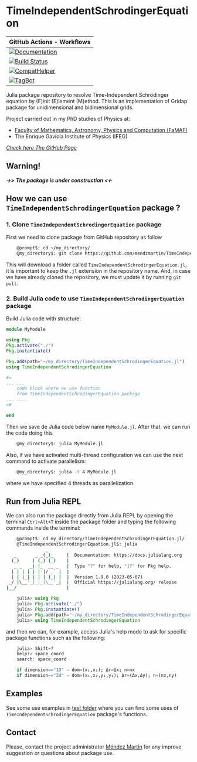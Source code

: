 # **TimeIndependentSchrodingerEquation**

| **GitHub Actions - Workflows** |
|:------------ |
| [![Documentation](https://github.com/mendzmartin/TimeIndependentSchrodingerEquation.jl/actions/workflows/documentation.yml/badge.svg)](https://github.com/mendzmartin/TimeIndependentSchrodingerEquation.jl/actions/workflows/documentation.yml) |
| [![Build Status](https://github.com/mendzmartin/TimeIndependentSchrodingerEquation.jl/actions/workflows/CI.yml/badge.svg?branch=main)](https://github.com/mendzmartin/TimeIndependentSchrodingerEquation.jl/actions/workflows/CI.yml?query=branch%3Amain) |
| [![CompatHelper](https://github.com/mendzmartin/TimeIndependentSchrodingerEquation.jl/actions/workflows/CompatHelper.yml/badge.svg)](https://github.com/mendzmartin/TimeIndependentSchrodingerEquation.jl/actions/workflows/CompatHelper.yml) |
| [![TagBot](https://github.com/mendzmartin/TimeIndependentSchrodingerEquation.jl/actions/workflows/TagBot.yml/badge.svg)](https://github.com/mendzmartin/TimeIndependentSchrodingerEquation.jl/actions/workflows/TagBot.yml) |

<!-- [![Codecov](https://app.codecov.io/gh/mendzmartin/TimeIndependentSchrodingerEquation.jl/branch/main/graph/badge.svg)](https://app.codecov.io/gh/mendzmartin/TimeIndependentSchrodingerEquation.jl) -->

Julia package repository to resolve Time-Independent Schrödinger equation by (F)init (E)lement (M)ethod. This is an implementation of Gridap package for unidimensional and bidimensional grids.

Project carried out in my PhD studies of Physics at:
* [Faculty of Mathematics, Astronomy, Physics and Computation (FaMAF)](https://www.famaf.unc.edu.ar/)
* The Enrique Gaviola Institute of Physics (IFEG)

[*Check here The GitHub Page*](https://mendzmartin.github.io/TimeIndependentSchrodingerEquation.jl/)

## **Warning!**
***->> The package is under construction <<-***

## **How we can use `TimeIndependentSchrodingerEquation` package ?**
### **1. Clone `TimeIndependentSchrodingerEquation` package**

First we need to clone package from GitHub repository as follow
```bash
    @prompt$: cd ~/my_directory/
    @my_directory$: git clone https://github.com/mendzmartin/TimeIndependentSchrodingerEquation.jl.git
```

This will download a folder called `TimeIndependentSchrodingerEquation.jl`, it is important to keep the `.jl` extension in the repository name. And, in case we have already cloned the repository, we must update it by running `git pull`.

### **2. Build Julia code to use `TimeIndependentSchrodingerEquation` package**
Build Julia code with structure:
```julia
module MyModule

using Pkg
Pkg.activate("./")
Pkg.instantiate()

Pkg.add(path="~/my_directory/TimeIndependentSchrodingerEquation.jl")
using TimeIndependentSchrodingerEquation

#=
... ...
    code block where we use function
    from TimeIndependentSchrodingerEquation package
... ....
=#

end
```
Then we save de Julia code below name `MyModule.jl`. After that, we can run the code doing this
```bash
    @my_directory$: julia MyModule.jl
```
Also, if we have activated multi-thread configuration we can use the next command to activate parallelism:
```bash
    @my_directory$: julia -t 4 MyModule.jl
```
where we have specified 4 threads as parallelization.

## Run from Julia REPL
We can also run the package directly from Julia REPL by opening the terminal `Ctrl+Alt+T` inside the package folder and typing the following commands inside the terminal:
```bash
    @prompt$: cd my_directory/TimeIndependentSchrodingerEquation.jl/
    @TimeIndependentSchrodingerEquation.jl$: julia
               _
   _       _ _(_)_     |  Documentation: https://docs.julialang.org
  (_)     | (_) (_)    |
   _ _   _| |_  __ _   |  Type "?" for help, "]?" for Pkg help.
  | | | | | | |/ _` |  |
  | | |_| | | | (_| |  |  Version 1.9.0 (2023-05-07)
 _/ |\__'_|_|_|\__'_|  |  Official https://julialang.org/ release
|__/                   |
```
```julia
    julia> using Pkg
    julia> Pkg.activate("./")
    julia> Pkg.instantiate()
    julia> Pkg.add(path="~/my_directory/TimeIndependentSchrodingerEquation.jl")
    julia> using TimeIndependentSchrodingerEquation
```
and then we can, for example, access Julia's help mode to ask for specific package functions such as the following:
```julia
    julia> Shift+?
    help?> space_coord
    search: space_coord

    if dimension=="1D" ⇒ dom=(x₁,x₂); Δr=Δx; n=nx
    if dimension=="2d" ⇒ dom=(x₁,x₂,y₁,y₂); Δr=(Δx,Δy); n=(nx,ny)
```

## **Examples**
See some use examples in [test folder](https://github.com/mendzmartin/TimeIndependentSchrodingerEquation.jl/tree/main/test) where you can find some uses of `TimeIndependentSchrodingerEquation` package's functions.

## **Contact**
Please, contact the project administrator [Méndez Martín](mailto:martinmendez@mi.unc.edu.ar) for any improve suggestion or questions about package use.